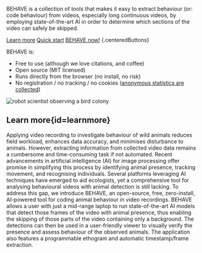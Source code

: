 BEHAVE is a collection of tools that makes it easy to extract behaviour (or: code behaviour) from videos, especially long continuous videos, by employing state-of-the-art AI in order to determine which sections of the video can safely be skipped. 

[Learn more](#learnmore)
[Quick start](help/quickstart.html)
[BEHAVE now!](app/index.html)
{.centeredButtons}

BEHAVE is:

- Free to use (although we love citations, and coffee)
- Open source (MIT licensed)
- Runs directly from the browser (no install, no risk)
- No registration / no tracking / no cookies ([anonymous statistics are collected](anonymous-statistics.html))

![robot scientist observing a bird colony]($(BASEDIR)/assets/robot-scientist.webp)

## Learn more{id=learnmore}

Applying video recording to investigate behaviour of wild animals reduces field workload, enhances data accuracy, and minimises disturbance to animals. However, extracting information from collected video data remains a cumbersome and time-consuming task if not automated. Recent advancements in artificial intelligence (AI) for image processing offer promise in simplifying this process by identifying animal presence, tracking movement, and recognising individuals. Several platforms leveraging AI techniques have emerged to aid ecologists, yet a comprehensive tool for analysing behavioural videos with animal detection is still lacking. To address this gap, we introduce BEHAVE, an open-source, free, zero-install, AI-powered tool for coding animal behaviour in video recordings. BEHAVE allows a user with just a mid-range laptop to run state-of-the-art AI models that detect those frames of the video with animal presence, thus enabling the skipping of those parts of the video containing only a background. The detections can then be used in a user-friendly viewer to visually verify the presence and assess behaviour of the observed animals. The application also features a programmable ethogram and automatic timestamp/frame extraction.
